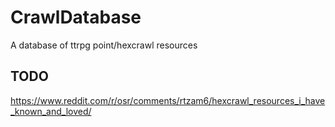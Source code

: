 # CrawlDatabase
A database of ttrpg point/hexcrawl resources

## TODO
https://www.reddit.com/r/osr/comments/rtzam6/hexcrawl_resources_i_have_known_and_loved/
